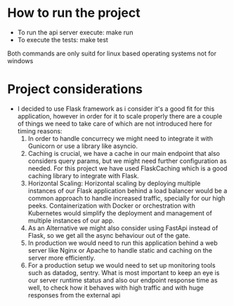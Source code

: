 # How to run the project

- To run the api server execute: make run
- To execute the tests: make test

Both commands are only suitd for linux based operating systems not for windows

# Project considerations

- I decided to use Flask framework as i consider it's a good fit for this application, however in order for it to scale properly there are a couple of things we need to take care of which are not introduced here for timing reasons:
  1. In order to handle concurrecy we might need to integrate it with Gunicorn or use a library like asyncio.
  2. Caching is crucial, we have a cache in our main endpoint that also considers query params, but we might need further configuration as needed. For this project we have used FlaskCaching which is a good caching library to integrate with Flask.
  3. Horizontal Scaling: Horizontal scaling by deploying multiple instances of our Flask application behind a load balancer would be a common approach to handle increased traffic, specially for our high peeks. Containerization with Docker or orchestration with Kubernetes would simplify the deployment and management of multiple instances of our app.
  4. As an Alternative we might also consider using FastApi instead of Flask, so we get all the async behaviour out of the gate.
  5. In production we would need to run this application behind a web server like Nginx or Apache to handle static and caching on the server more efficiently.
  6. For a production setup we would need to set up monitoring tools such as datadog, sentry. What is most important to keep an eye is our server runtime status and also our endpoint response time as well, to check how it behaves with high traffic and with huge responses from the external api

